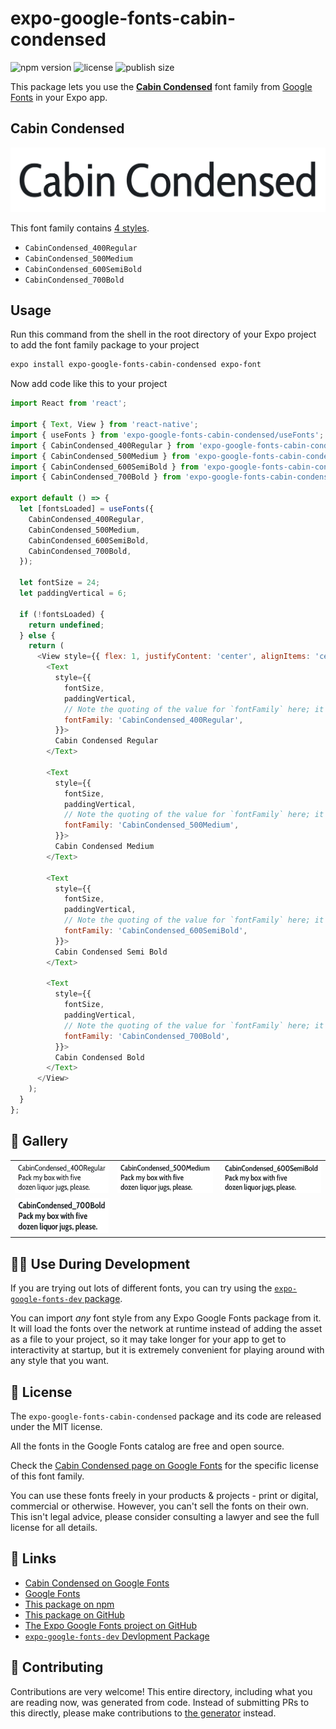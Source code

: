 # expo-google-fonts-cabin-condensed

![npm version](https://flat.badgen.net/npm/v/expo-google-fonts-cabin-condensed)
![license](https://flat.badgen.net/github/license/expo/google-fonts)
![publish size](https://flat.badgen.net/packagephobia/install/expo-google-fonts-cabin-condensed)

This package lets you use the [**Cabin Condensed**](https://fonts.google.com/specimen/Cabin+Condensed) font family from [Google Fonts](https://fonts.google.com/) in your Expo app.

## Cabin Condensed

![Cabin Condensed](./font-family.png)

This font family contains [4 styles](#-gallery).

- `CabinCondensed_400Regular`
- `CabinCondensed_500Medium`
- `CabinCondensed_600SemiBold`
- `CabinCondensed_700Bold`

## Usage

Run this command from the shell in the root directory of your Expo project to add the font family package to your project
```sh
expo install expo-google-fonts-cabin-condensed expo-font
```

Now add code like this to your project
```js
import React from 'react';

import { Text, View } from 'react-native';
import { useFonts } from 'expo-google-fonts-cabin-condensed/useFonts';
import { CabinCondensed_400Regular } from 'expo-google-fonts-cabin-condensed/400Regular';
import { CabinCondensed_500Medium } from 'expo-google-fonts-cabin-condensed/500Medium';
import { CabinCondensed_600SemiBold } from 'expo-google-fonts-cabin-condensed/600SemiBold';
import { CabinCondensed_700Bold } from 'expo-google-fonts-cabin-condensed/700Bold';

export default () => {
  let [fontsLoaded] = useFonts({
    CabinCondensed_400Regular,
    CabinCondensed_500Medium,
    CabinCondensed_600SemiBold,
    CabinCondensed_700Bold,
  });

  let fontSize = 24;
  let paddingVertical = 6;

  if (!fontsLoaded) {
    return undefined;
  } else {
    return (
      <View style={{ flex: 1, justifyContent: 'center', alignItems: 'center' }}>
        <Text
          style={{
            fontSize,
            paddingVertical,
            // Note the quoting of the value for `fontFamily` here; it expects a string!
            fontFamily: 'CabinCondensed_400Regular',
          }}>
          Cabin Condensed Regular
        </Text>

        <Text
          style={{
            fontSize,
            paddingVertical,
            // Note the quoting of the value for `fontFamily` here; it expects a string!
            fontFamily: 'CabinCondensed_500Medium',
          }}>
          Cabin Condensed Medium
        </Text>

        <Text
          style={{
            fontSize,
            paddingVertical,
            // Note the quoting of the value for `fontFamily` here; it expects a string!
            fontFamily: 'CabinCondensed_600SemiBold',
          }}>
          Cabin Condensed Semi Bold
        </Text>

        <Text
          style={{
            fontSize,
            paddingVertical,
            // Note the quoting of the value for `fontFamily` here; it expects a string!
            fontFamily: 'CabinCondensed_700Bold',
          }}>
          Cabin Condensed Bold
        </Text>
      </View>
    );
  }
};

```

## 🔡 Gallery


||||
|-|-|-|
|![CabinCondensed_400Regular](.//400Regular/CabinCondensed_400Regular.ttf.png)|![CabinCondensed_500Medium](.//500Medium/CabinCondensed_500Medium.ttf.png)|![CabinCondensed_600SemiBold](.//600SemiBold/CabinCondensed_600SemiBold.ttf.png)||
|![CabinCondensed_700Bold](.//700Bold/CabinCondensed_700Bold.ttf.png)||||


## 👩‍💻 Use During Development

If you are trying out lots of different fonts, you can try using the [`expo-google-fonts-dev` package](https://github.com/freeboub/google-fonts/tree/master/font-packages/dev#readme).

You can import *any* font style from any Expo Google Fonts package from it. It will load the fonts
over the network at runtime instead of adding the asset as a file to your project, so it may take longer
for your app to get to interactivity at startup, but it is extremely convenient
for playing around with any style that you want.

## 📖 License

The `expo-google-fonts-cabin-condensed` package and its code are released under the MIT license.

All the fonts in the Google Fonts catalog are free and open source.

Check the [Cabin Condensed page on Google Fonts](https://fonts.google.com/specimen/Cabin+Condensed) for the specific license of this font family.

You can use these fonts freely in your products & projects - print or digital, commercial or otherwise. However, you can't sell the fonts on their own. This isn't legal advice, please consider consulting a lawyer and see the full license for all details.

## 🔗 Links

- [Cabin Condensed on Google Fonts](https://fonts.google.com/specimen/Cabin+Condensed)
- [Google Fonts](https://fonts.google.com/)
- [This package on npm](https://www.npmjs.com/package/expo-google-fonts-cabin-condensed)
- [This package on GitHub](https://github.com/freeboub/google-fonts/tree/master/font-packages/cabin-condensed)
- [The Expo Google Fonts project on GitHub](https://github.com/freeboub/google-fonts)
- [`expo-google-fonts-dev` Devlopment Package](https://github.com/freeboub/google-fonts/tree/master/font-packages/dev)

## 🤝 Contributing

Contributions are very welcome! This entire directory, including what you are reading now, was generated from code. Instead of submitting PRs to this directly, please make contributions to [the generator](https://github.com/freeboub/google-fonts/tree/master/packages/generator) instead.
